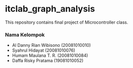 # itclab_graph_analysis
This repository contains final project of Microcontroller class.

<h3> Nama Kelompok </h3>
<ul>
    <li>Al Danny Rian Wibisono (20081010010)</li>
    <li>Syahrul Hidayat (20081010076)</li>
    <li>Humam Maulana T. R. (20081010084)</li>
    <li>Daffa Risky Pratama (19081010052)</li>
</ul>
